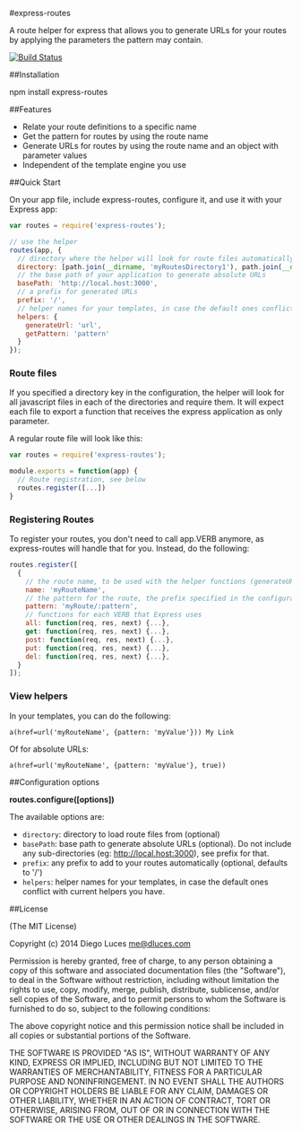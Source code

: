 #express-routes

A route helper for express that allows you to generate URLs for your routes by applying the parameters the pattern may contain.

[![Build Status](https://secure.travis-ci.org/dluces/express-routes.png)](http://travis-ci.org/dluces/express-routes)


##Installation

  npm install express-routes

##Features

  * Relate your route definitions to a specific name
  * Get the pattern for routes by using the route name
  * Generate URLs for routes by using the route name and an object with parameter values
  * Independent of the template engine you use
  
##Quick Start

On your app file, include express-routes, configure it, and use it with your Express app:

``` javascript
var routes = require('express-routes');

// use the helper
routes(app, {
  // directory where the helper will look for route files automatically (optional)
  directory: [path.join(__dirname, 'myRoutesDirectory1'), path.join(__dirname, 'myRoutesDirectory2')],
  // the base path of your application to generate absolute URLs
  basePath: 'http://local.host:3000',
  // a prefix for generated URLs
  prefix: '/',
  // helper names for your templates, in case the default ones conflict with current helpers you have.
  helpers: {
    generateUrl: 'url',
    getPattern: 'pattern'
  }
});
```

### Route files

If you specified a directory key in the configuration, the helper will look for all javascript files in each of the directories and require them.
It will expect each file to export a function that receives the express application as only parameter.

A regular route file will look like this:

``` javascript
var routes = require('express-routes');

module.exports = function(app) {
  // Route registration, see below
  routes.register([...])
}
```

### Registering Routes

To register your routes, you don't need to call app.VERB anymore, as express-routes will handle that for you. Instead, do the following:

``` javascript
routes.register([
  {
    // the route name, to be used with the helper functions (generateURL or getPattern)
    name: 'myRouteName',
    // the pattern for the route, the prefix specified in the configuration will be added at the begining (should not include it)
    pattern: 'myRoute/:pattern',
    // functions for each VERB that Express uses
    all: function(req, res, next) {...},
    get: function(req, res, next) {...},
    post: function(req, res, next) {...},
    put: function(req, res, next) {...},
    del: function(req, res, next) {...},
  }
]);
```

### View helpers

In your templates, you can do the following:
```
a(href=url('myRouteName', {pattern: 'myValue'})) My Link
``` 

Of for absolute URLs:
```
a(href=url('myRouteName', {pattern: 'myValue'}, true))
``` 

##Configuration options

**routes.configure([options])**

The available options are:

* `directory`: directory to load route files from (optional)
* `basePath`: base path to generate absolute URLs (optional). Do not include any sub-directories (eg: http://local.host:3000), see prefix for that.
* `prefix`: any prefix to add to your routes automatically (optional, defaults to '/')
* `helpers`: helper names for your templates, in case the default ones conflict with current helpers you have.

##License

(The MIT License)

Copyright (c) 2014 Diego Luces <me@dluces.com>

Permission is hereby granted, free of charge, to any person obtaining a copy
of this software and associated documentation files (the "Software"), to deal
in the Software without restriction, including without limitation the rights
to use, copy, modify, merge, publish, distribute, sublicense, and/or sell
copies of the Software, and to permit persons to whom the Software is
furnished to do so, subject to the following conditions:

The above copyright notice and this permission notice shall be included in
all copies or substantial portions of the Software.

THE SOFTWARE IS PROVIDED "AS IS", WITHOUT WARRANTY OF ANY KIND, EXPRESS OR
IMPLIED, INCLUDING BUT NOT LIMITED TO THE WARRANTIES OF MERCHANTABILITY,
FITNESS FOR A PARTICULAR PURPOSE AND NONINFRINGEMENT. IN NO EVENT SHALL THE
AUTHORS OR COPYRIGHT HOLDERS BE LIABLE FOR ANY CLAIM, DAMAGES OR OTHER
LIABILITY, WHETHER IN AN ACTION OF CONTRACT, TORT OR OTHERWISE, ARISING FROM,
OUT OF OR IN CONNECTION WITH THE SOFTWARE OR THE USE OR OTHER DEALINGS IN
THE SOFTWARE.